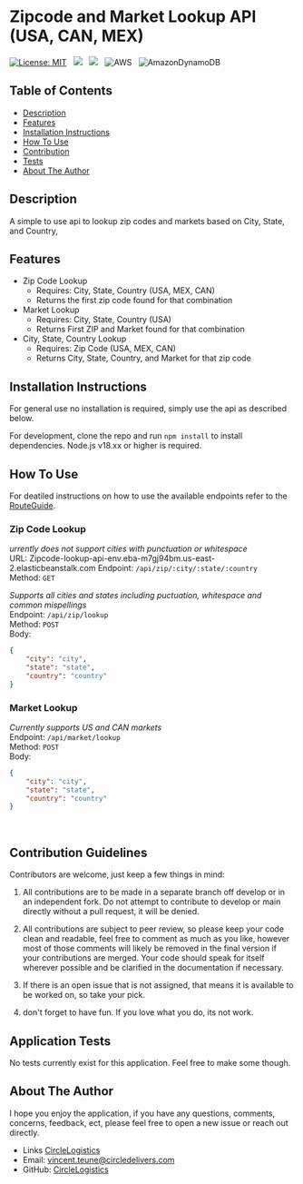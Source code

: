 # Zipcode and Market Lookup API (USA, CAN, MEX)

[![License: MIT](https://img.shields.io/badge/License-MIT-yellow.svg)](https://opensource.org/licenses/MIT) &nbsp;
<img src="https://img.shields.io/badge/Node.js-339933?style=for-the-badge&logo=nodedotjs&logoColor=white"> &nbsp;
<img src="https://img.shields.io/badge/JavaScript-323330?style=for-the-badge&logo=javascript&logoColor=F7DF1E"> &nbsp;
![AWS](https://img.shields.io/badge/AWS-%23FF9900.svg?style=for-the-badge&logo=amazon-aws&logoColor=white) &nbsp;
![AmazonDynamoDB](https://img.shields.io/badge/Amazon%20DynamoDB-4053D6?style=for-the-badge&logo=Amazon%20DynamoDB&logoColor=white)

## Table of Contents

- [Description](#description)
- [Features](#features)
- [Installation Instructions](#installation-instructions)
- [How To Use](#instructions/how-to-use)
- [Contribution](#contribution-guidelines)
- [Tests](#application-tests)
- [About The Author](#about-the-author)

## Description

A simple to use api to lookup zip codes and markets based on City, State, and Country,

## Features

- Zip Code Lookup
  - Requires: City, State, Country (USA, MEX, CAN)
  - Returns the first zip code found for that combination
- Market Lookup
  - Requires: City, State, Country (USA)
  - Returns First ZIP and Market found for that combination
- City, State, Country Lookup
  - Requires: Zip Code (USA, MEX, CAN)
  - Returns City, State, Country, and Market for that zip code

## Installation Instructions

For general use no installation is required, simply use the api as described below. </br>

For development, clone the repo and run `npm install` to install dependencies.
Node.js v18.xx or higher is required.

## How To Use

For deatiled instructions on how to use the available endpoints refer to the [RouteGuide](./Documentation/RouteMap.md).

### Zip Code Lookup

_urrently does not support cities with punctuation or whitespace_ </br>
URL: Zipcode-lookup-api-env.eba-m7gj94bm.us-east-2.elasticbeanstalk.com
Endpoint: `/api/zip/:city/:state/:country` </br>
Method: `GET` </br>

_Supports all cities and states including puctuation, whitespace and common mispellings_ </br>
Endpoint: `/api/zip/lookup` </br>
Method: `POST` </br>
Body:

```json
{
	"city": "city",
	"state": "state",
	"country": "country"
}
```

### Market Lookup

_Currently supports US and CAN markets_ </br>
Endpoint: `/api/market/lookup` </br>
Method: `POST` </br>
Body:

```json
{
	"city": "city",
	"state": "state",
	"country": "country"
}
```

</br>

## Contribution Guidelines

Contributors are welcome, just keep a few things in mind:

1. All contributions are to be made in a separate branch off develop or in an independent fork. Do not attempt to contribute to develop or main directly without a pull request, it will be denied.

2. All contributions are subject to peer review, so please keep your code clean and readable, feel free to comment as much as you like, however most of those comments will likely be removed in the final version if your contributions are merged. Your code should speak for itself wherever possible and be clarified in the documentation if necessary.

3. If there is an open issue that is not assigned, that means it is available to be worked on, so take your pick.

4. don't forget to have fun. If you love what you do, its not work.

## Application Tests

No tests currently exist for this application. Feel free to make some though.

## About The Author

I hope you enjoy the application, if you have any questions, comments, concerns, feedback, ect,
please feel free to open a new issue or reach out directly.

- Links [CircleLogistics](https://www.circledelivers.com)
- Email: [vincent.teune@circledelivers.com](vincent.teune@circledelivers.com)
- GitHub: [CircleLogistics](https://github.com/circle-logistics)
